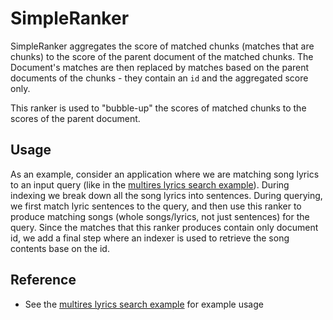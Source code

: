# SimpleRanker

SimpleRanker aggregates the score of matched chunks (matches that are chunks) to the
score of the parent document of the matched chunks. The Document's matches are then
replaced by matches based on the parent documents of the chunks - they contain an
`id` and the aggregated score only.

This ranker is used to "bubble-up" the scores of matched chunks to the scores
of the parent document. 

## Usage
As an example, consider an application where we are matching
song lyrics to an input query (like in the [multires lyrics search example](https://github.com/jina-ai/examples/tree/master/multires-lyrics-search)). During indexing we break down all the song lyrics into sentences.
During querying, we first match lyric sentences to the query, and
then use this ranker to produce matching songs (whole songs/lyrics, not just
sentences) for the query. Since the matches that this ranker produces contain only
document id, we add a final step where an indexer is used to retrieve the song
contents base on the id.
## Reference
- See the [multires lyrics search example](https://github.com/jina-ai/examples/tree/master/multires-lyrics-search) for example usage
